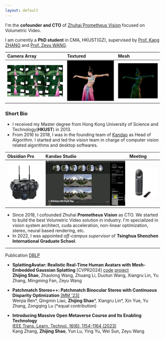 ```yaml
---
layout: default
---
```


I'm the **cofounder and CTO** of [Zhuhai Prometheus Vision](https://www.prometh.xyz) focused on Volumetric Video.

I am currently a **PhD student** in CMA, HKUST(GZ), supervised by [Prof. Kang ZHANG](https://facultyprofiles.hkust-gz.edu.cn/thrust-faculties?code=10011A10000000000H2A) and [Prof. Zeyu WANG](https://facultyprofiles.hkust-gz.edu.cn/faculty-personal-page/WANG-Zeyu/zeyuwang).

| Camera Array | Textured          | Mesh |
|:-------------|:------------------|:------|
| ![feitian-1](/assets/img/feitian-1.jpg) | ![studio](/assets/img/feitian-3.png) | ![meeting](/assets/img/feitian-4.png)  |

### Short Bio

- I received my Master degree from Hong Kong University of Science and Technology(**HKUST**) in 2013.
- From 2016 to 2018, I was in the founding team of [Kandao](https://www.kandaovr.com) as Head of Algorithm. I started and led the vision team in charge of computer vision related algorithms and desktop softwares. 

| Obsidian Pro | Kandao Studio          | Meeting |
|:-------------|:------------------|:------|
| ![obsidian-pro](/assets/img/obsidian-pro.png) | ![studio](/assets/img/kandao-studio.jpg) | ![meeting](/assets/img/meeting.jpg)  |

- Since 2018, I cofounded Zhuhai **Prometheus Vision** as CTO. We started to build the best Volumetric Video solution in industry. I'm specialized in vision system architect, cuda acceleration, non-linear optimization, stereo, neural based rendering, etc.
- In 2022, I was appointed *off-campus supervisor* of **Tsinghua Shenzhen International Graduate School**.

-----
Publication [DBLP](https://dblp.org/pid/359/4184.html)

- **SplattingAvatar: Realistic Real-Time Human Avatars
with Mesh-Embedded Gaussian Splatting** [CVPR2024] [code](https://github.com/initialneil/SplattingAvatar) [project](https://initialneil.github.io/SplattingAvatar) <br>
**Zhijing Shao**, Zhaolong Wang, Zhuang Li, Duotun Wang, Xiangru Lin, Yu Zhang, Mingming Fan, Zeyu Wang

- **Patchmatch Stereo++: Patchmatch Binocular Stereo with Continuous Disparity Optimization** [[MM '23]](https://dl.acm.org/doi/10.1145/3581783.3611862) <br>
Wenjia Ren\*, Qingmin Liao, **Zhijing Shao**\*, Xiangru Lin\*, Xin Yue, Yu Zhang, Zongqing Lu (\*equal contribution)

- **Introducing Massive Open Metaverse Course and Its Enabling Technology** <br>
[IEEE Trans. Learn. Technol. 16(6): 1154-1164 (2023)](https://ieeexplore.ieee.org/document/10164142) <br>
Kang Zhang, **Zhijing Shao**, Yun Lu, Ying Yu, Wei Sun, Zeyu Wang  <br>



